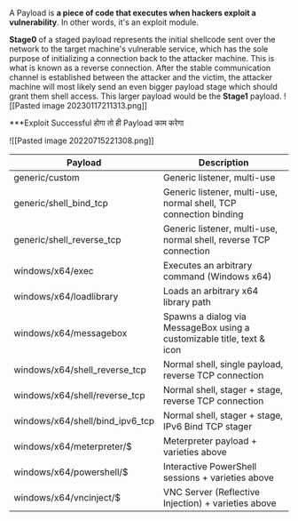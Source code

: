 A Payload is **a piece of code that executes when hackers exploit a vulnerability**. In other words, it's an exploit module.

**Stage0** of a staged payload represents the initial shellcode sent over the network to the target machine's vulnerable service, which has the sole purpose of initializing a connection back to the attacker machine. This is what is known as a reverse connection.
After the stable communication channel is established between the attacker and the victim, the attacker machine will most likely send an even bigger payload stage which should grant them shell access. This larger payload would be the **Stage1** payload.
![[Pasted image 20230117211313.png]]

***Exploit Successful होगा  तो ही  Payload काम करेगा 


![[Pasted image 20220715221308.png]]

| Payload                         | Description                                                            |
| ------------------------------- | ---------------------------------------------------------------------- |
| generic/custom                  | Generic listener, multi-use                                            |
| generic/shell_bind_tcp          | Generic listener, multi-use, normal shell, TCP connection binding      |
| generic/shell_reverse_tcp       | Generic listener, multi-use, normal shell, reverse TCP connection      |
| windows/x64/exec                | Executes an arbitrary command (Windows x64)                            |
| windows/x64/loadlibrary         | Loads an arbitrary x64 library path                                    |
| windows/x64/messagebox          | Spawns a dialog via MessageBox using a customizable title, text & icon |
| windows/x64/shell_reverse_tcp   | Normal shell, single payload, reverse TCP connection                   |
| windows/x64/shell/reverse_tcp   | Normal shell, stager + stage, reverse TCP connection                   |
| windows/x64/shell/bind_ipv6_tcp | Normal shell, stager + stage, IPv6 Bind TCP stager                     |
| windows/x64/meterpreter/$       | Meterpreter payload + varieties above                                  |
| windows/x64/powershell/$        | Interactive PowerShell sessions + varieties above                      |
| windows/x64/vncinject/$         | VNC Server (Reflective Injection) + varieties above                    |

